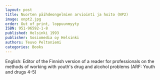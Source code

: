 ```yaml
---
layout: post
title: Nuorten päihdeongelmien arviointi ja hoito (NP2)
image: onpt2.jpg
order: Out of print, loppuunmyyty
ISBN: 951-96592-1-8
published: Helsinki 1993
publisher: Sosiomedia oy Helsinki
authors: Teuvo Peltoniemi
categories: Books
---
```

English: Editor of the Finnish version of a reader for professionals on the methods of working with youth's drug and alcohol problems (ARF: Youth and drugs 4-5)

